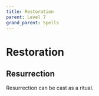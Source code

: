 ```yaml
---
title: Restoration
parent: Level 7
grand_parent: Spells
---
```


# Restoration

## Resurrection
Resurrection can be cast as a ritual.
